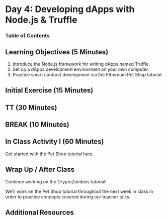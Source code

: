 # Day 4: Developing dApps with Node.js & Truffle

### Table of Contents


## Learning Objectives (5 Minutes)

1. Introduce the Node.js framework for writing dApps named Truffle.
2. Set up a dApps development environment on your own computer.
3. Practice smart contract development via the Ethereum Pet Shop tutorial.

## Initial Exercise (15 Minutes)

## TT (30 Minutes)

## BREAK (10 Minutes)

## In Class Activity I (60 Minutes)

Get started with the Pet Shop tutorial [here](https://www.trufflesuite.com/tutorials/pet-shop).

## Wrap Up / After Class

Continue working on the CryptoZombies tutorial!

We'll work on the Pet Shop tutorial throughout the next week in class in order to practice concepts covered during our teacher talks.

## Additional Resources
